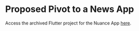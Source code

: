 # Proposed Pivot to a News App

Access the archived Flutter project for the Nuance App [here](https://drive.google.com/drive/folders/1n8gxeMqie2mKlF6NokPR2fchg8uulLRf?usp=sharing).
